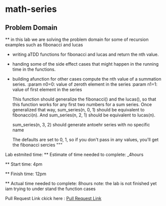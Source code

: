 # **math-series**

## Problem Domain

** in this lab we are solving the problem domain for some of recursion examples such as fibonacci and lucas

- writing aTDD functions for fibonacci and lucas and return the nth value.
- handing some of the side effect cases that might happen in the running time in the functions.
- building afunction for other cases
  compute the nth value of a summation series.
    :param n0=0: value of zeroth element in the series
    :param n1=1: value of first element in the series

    This function should generalize the fibonacci() and the lucas(),
    so that this function works for any first two numbers for a sum series.
    Once generalized that way, sum_series(n, 0, 1) should be equivalent to fibonacci(n).
    And sum_series(n, 2, 1) should be equivalent to lucas(n).

    sum_series(n, 3, 2) should generate antoehr series with no specific name

    The defaults are set to 0, 1, so if you don't pass in any values, you'll
    get the fibonacci sercies
    """

Lab estmited time:
** Estimate of time needed to complete: _4hours

** Start time: 4pm

** Finish time: 12pm

** Actual time needed to complete: 8hours
   note: the lab is not finished yet iam trying to under stand the function cases

Pull Request Link ckick here :
[Pull Request Link](https://github.com/saadoundhirat/math-series/pull/1)

